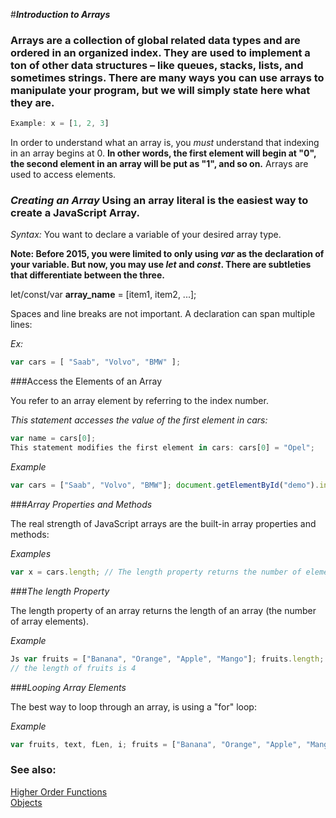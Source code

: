 #_**Introduction to Arrays**_

### Arrays are a collection of global related data types and are ordered in an organized index. They are used to implement a ton of other data structures – like queues, stacks, lists, and sometimes strings. There are many ways you can use arrays to manipulate your program, but we will simply state here what they are.

```js
Example: x = [1, 2, 3]
```

In order to understand what an array is, you *must* understand that indexing in an array begins at 0. **In other words, the first element will begin at "0", the second element in an array will be put as "1", and so on.** Arrays are used to access elements.

### _*Creating an Array*_ Using an array literal is the easiest way to create a JavaScript Array. 

*Syntax:* 
You want to declare a variable of your desired array type. 

**Note: Before 2015, you were limited to only using *var* as the declaration of your variable. But now, you may use *let* and *const*. There are subtleties that differentiate between the three.**


let/const/var **array_name** = [item1, item2, ...]; 

Spaces and line breaks are not important. A declaration can span multiple lines: 

*Ex:* 

```js 
var cars = [ "Saab", "Volvo", "BMW" ];
``` 

###Access the Elements of an Array 

You refer to an array element by referring to the index number. 

*This statement accesses the value of the first element in cars:* 

```js 
var name = cars[0]; 
This statement modifies the first element in cars: cars[0] = "Opel";
```

*Example* 

```js
var cars = ["Saab", "Volvo", "BMW"]; document.getElementById("demo").innerHTML = cars[0];
```

###*Array Properties and Methods* 

The real strength of JavaScript arrays are the built-in array properties and methods: 

*Examples* 

```js
var x = cars.length; // The length property returns the number of elements var y = cars.sort(); // The sort() method sorts arrays Array methods are covered in the next chapters. 
```

###*The length Property* 

The length property of an array returns the length of an array (the number of array elements). 

*Example* 


```js
Js var fruits = ["Banana", "Orange", "Apple", "Mango"]; fruits.length; 
// the length of fruits is 4 
```


###*Looping Array Elements* 

The best way to loop through an array, is using a "for" loop: 

*Example* 


```js 
var fruits, text, fLen, i; fruits = ["Banana", "Orange", "Apple", "Mango"]; fLen = fruits.length; text = "<ul>"; for (i = 0; i < fLen; i++) { text += "<li>" + fruits[i] + "</li>"; }
```

### See also: 
[Higher Order Functions](./higher_order_functions.md)  
[Objects](./objects.md)